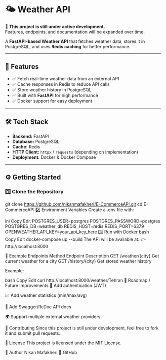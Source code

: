 # 🌤 Weather API

🚧 **This project is still under active development.**  
Features, endpoints, and documentation will be expanded over time.

A **FastAPI-based Weather API** that fetches weather data, stores it in PostgreSQL, and uses **Redis caching** for better performance.  

---

## 🚀 Features

- ✅ Fetch real-time weather data from an external API  
- ✅ Cache responses in Redis to reduce API calls  
- ✅ Store weather history in PostgreSQL  
- ✅ Built with **FastAPI** for high performance  
- ✅ Docker support for easy deployment  

---

## 🛠 Tech Stack

- **Backend:** FastAPI  
- **Database:** PostgreSQL  
- **Cache:** Redis  
- **HTTP Client:** `httpx` / `requests` (depending on implementation)  
- **Deployment:** Docker & Docker Compose  

---

## ⚙️ Getting Started

### 1️⃣ Clone the Repository

git clone https://github.com/nikanmafakheri/E-CommerceAPI.git
cd E-CommerceAPI
2️⃣ Environment Variables
Create a .env file with:

ini
Copy
Edit
POSTGRES_USER=postgres
POSTGRES_PASSWORD=postgres
POSTGRES_DB=weather_db
REDIS_HOST=redis
REDIS_PORT=6379
OPENWEATHER_API_KEY=your_api_key_here
3️⃣ Run with Docker
bash
Copy
Edit
docker-compose up --build
The API will be available at:
👉 http://localhost:8000

📡 Example Endpoints
Method	Endpoint	Description
GET	/weather/{city}	Get current weather for a city
GET	/history/{city}	Get stored weather history

Example:

bash
Copy
Edit
curl http://localhost:8000/weather/Tehran
🔮 Roadmap / Future Improvements
🔐 Add authentication (JWT)

📈 Add weather statistics (min/max/avg)

📄 Add Swagger/ReDoc API docs

🌍 Support multiple external weather providers

🤝 Contributing
Since this project is still under development, feel free to fork it and submit pull requests.

📄 License
This project is licensed under the MIT License.

👤 Author
Nikan Mafakheri
🔗 GitHub
